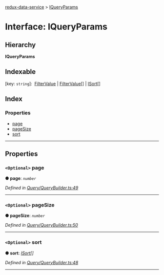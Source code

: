 [redux-data-service](../README.md) > [IQueryParams](../interfaces/iqueryparams.md)

# Interface: IQueryParams

## Hierarchy

**IQueryParams**

## Indexable

\[key: `string`\]:&nbsp; [FilterValue](../#filtervalue) &#124; [FilterValue](../#filtervalue)[] &#124; [ISort](isort.md)[]

## Index

### Properties

* [page](iqueryparams.md#page)
* [pageSize](iqueryparams.md#pagesize)
* [sort](iqueryparams.md#sort)

---

## Properties

<a id="page"></a>

### `<Optional>` page

**● page**: *`number`*

*Defined in [Query/QueryBuilder.ts:49](https://github.com/Rediker-Software/redux-data-service/blob/a126781/src/Query/QueryBuilder.ts#L49)*

___
<a id="pagesize"></a>

### `<Optional>` pageSize

**● pageSize**: *`number`*

*Defined in [Query/QueryBuilder.ts:50](https://github.com/Rediker-Software/redux-data-service/blob/a126781/src/Query/QueryBuilder.ts#L50)*

___
<a id="sort"></a>

### `<Optional>` sort

**● sort**: *[ISort](isort.md)[]*

*Defined in [Query/QueryBuilder.ts:48](https://github.com/Rediker-Software/redux-data-service/blob/a126781/src/Query/QueryBuilder.ts#L48)*

___

